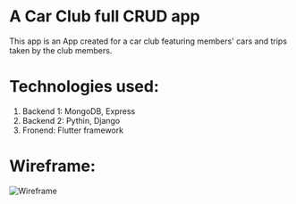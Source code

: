 # A Car Club full CRUD app 
This app is an App created for a car club featuring members' cars and trips taken by the club members.


# Technologies used:
1. Backend 1: MongoDB, Express
2. Backend 2: Pythin, Django
3. Fronend: Flutter framework

# Wireframe:
![Wireframe](https://github.com/rocknrome/Car-Club-RnR-Flutter-Model-2-BE/assets/126816805/dad65e27-143e-4025-a5a6-1ef69e96a573)


